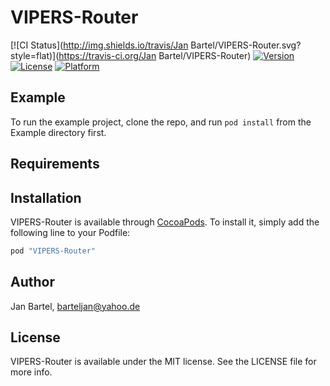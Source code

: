 # VIPERS-Router

[![CI Status](http://img.shields.io/travis/Jan Bartel/VIPERS-Router.svg?style=flat)](https://travis-ci.org/Jan Bartel/VIPERS-Router)
[![Version](https://img.shields.io/cocoapods/v/VIPERS-Router.svg?style=flat)](http://cocoapods.org/pods/VIPERS-Router)
[![License](https://img.shields.io/cocoapods/l/VIPERS-Router.svg?style=flat)](http://cocoapods.org/pods/VIPERS-Router)
[![Platform](https://img.shields.io/cocoapods/p/VIPERS-Router.svg?style=flat)](http://cocoapods.org/pods/VIPERS-Router)

## Example

To run the example project, clone the repo, and run `pod install` from the Example directory first.

## Requirements

## Installation

VIPERS-Router is available through [CocoaPods](http://cocoapods.org). To install
it, simply add the following line to your Podfile:

```ruby
pod "VIPERS-Router"
```

## Author

Jan Bartel, barteljan@yahoo.de

## License

VIPERS-Router is available under the MIT license. See the LICENSE file for more info.
